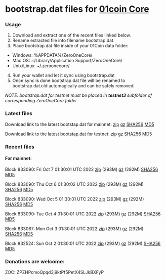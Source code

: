 # bootstrap.dat files for [01coin Core](https://01coin.io)

### Usage

1. Download and extract one of the recent files linked below.
2. Rename extracted file into filename bootstrap.dat.
3. Place bootstrap.dat file inside of your 01Coin data folder:
 - Windows: %APPDATA%\ZeroOneCore\
 - Mac OS: ~/Library/Application Support/ZeroOneCore/
 - Unix/Linux: ~/.zeroonecore/
4. Run your wallet and let it sync using bootstrap.dat
5. Once sync is done bootstrap.dat file will be renamed to bootstrap.dat.old automagically and can be safely removed.

_NOTE: bootstrap.dat for testnet must be placed in **testnet3** subfolder of corresponding ZeroOneCore folder_

### Latest files
Download link to the latest bootstap.dat for mainnet: [zip](https://files.01coin.io/mainnet/bootstrap.dat.zip) [gz](https://files.01coin.io/mainnet/bootstrap.dat.tar.gz) [SHA256](https://files.01coin.io/mainnet/sha256.txt) [MD5](https://files.01coin.io/mainnet/md5.txt)

Download link to the latest bootstap.dat for testnet: [zip](https://files.01coin.io/testnet/bootstrap.dat.zip) [gz](https://files.01coin.io/testnet/bootstrap.dat.tar.gz) [SHA256](https://files.01coin.io/testnet/sha256.txt) [MD5](https://files.01coin.io/testnet/md5.txt)

### Recent files

#### For mainnet:

Block 833090: Fri Oct  7 01:30:01 UTC 2022 [zip](https://files.01coin.io/mainnet/2022-10-07/bootstrap.dat.zip) (293M) [gz](https://files.01coin.io/mainnet/2022-10-07/bootstrap.dat.tar.gz) (292M) [SHA256](https://files.01coin.io/mainnet/2022-10-07/sha256.txt) [MD5](https://files.01coin.io/mainnet/2022-10-07/md5.txt)

Block 833090: Thu Oct  6 01:30:02 UTC 2022 [zip](https://files.01coin.io/mainnet/2022-10-06/bootstrap.dat.zip) (293M) [gz](https://files.01coin.io/mainnet/2022-10-06/bootstrap.dat.tar.gz) (292M) [SHA256](https://files.01coin.io/mainnet/2022-10-06/sha256.txt) [MD5](https://files.01coin.io/mainnet/2022-10-06/md5.txt)

Block 833090: Wed Oct  5 01:30:01 UTC 2022 [zip](https://files.01coin.io/mainnet/2022-10-05/bootstrap.dat.zip) (293M) [gz](https://files.01coin.io/mainnet/2022-10-05/bootstrap.dat.tar.gz) (292M) [SHA256](https://files.01coin.io/mainnet/2022-10-05/sha256.txt) [MD5](https://files.01coin.io/mainnet/2022-10-05/md5.txt)

Block 833090: Tue Oct  4 01:30:01 UTC 2022 [zip](https://files.01coin.io/mainnet/2022-10-04/bootstrap.dat.zip) (293M) [gz](https://files.01coin.io/mainnet/2022-10-04/bootstrap.dat.tar.gz) (292M) [SHA256](https://files.01coin.io/mainnet/2022-10-04/sha256.txt) [MD5](https://files.01coin.io/mainnet/2022-10-04/md5.txt)

Block 833067: Mon Oct  3 01:30:01 UTC 2022 [zip](https://files.01coin.io/mainnet/2022-10-03/bootstrap.dat.zip) (293M) [gz](https://files.01coin.io/mainnet/2022-10-03/bootstrap.dat.tar.gz) (292M) [SHA256](https://files.01coin.io/mainnet/2022-10-03/sha256.txt) [MD5](https://files.01coin.io/mainnet/2022-10-03/md5.txt)

Block 832524: Sun Oct  2 01:30:01 UTC 2022 [zip](https://files.01coin.io/mainnet/2022-10-02/bootstrap.dat.zip) (293M) [gz](https://files.01coin.io/mainnet/2022-10-02/bootstrap.dat.tar.gz) (292M) [SHA256](https://files.01coin.io/mainnet/2022-10-02/sha256.txt) [MD5](https://files.01coin.io/mainnet/2022-10-02/md5.txt)


### Donations are welcome:

ZOC: ZPZHPcmoQpqd3j9ktPf5PetX4SLJkBXFyP
